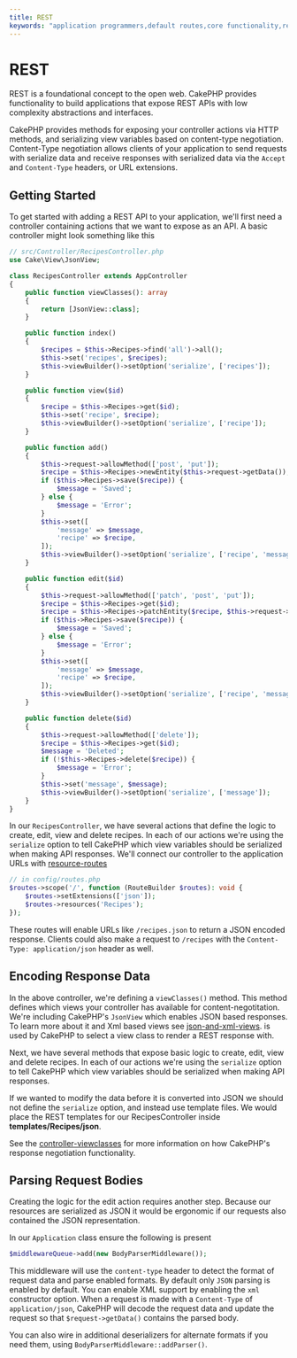 ```yaml
---
title: REST
keywords: "application programmers,default routes,core functionality,result format,mashups,recipe database,request method,access,config,soap,recipes,logic,audience,cakephp,running,api"
---
```


# REST

REST is a foundational concept to the open web. CakePHP provides functionality
to build applications that expose REST APIs with low complexity abstractions and
interfaces.

CakePHP provides methods for exposing your controller actions via HTTP methods,
and serializing view variables based on content-type negotiation. Content-Type
negotiation allows clients of your application to send requests with serialize
data and receive responses with serialized data via the `Accept` and
`Content-Type` headers, or URL extensions.

## Getting Started

To get started with adding a REST API to your application, we'll first need
a controller containing actions that we want to expose as an API. A basic
controller might look something like this

```php
// src/Controller/RecipesController.php
use Cake\View\JsonView;

class RecipesController extends AppController
{
    public function viewClasses(): array
    {
        return [JsonView::class];
    }

    public function index()
    {
        $recipes = $this->Recipes->find('all')->all();
        $this->set('recipes', $recipes);
        $this->viewBuilder()->setOption('serialize', ['recipes']);
    }

    public function view($id)
    {
        $recipe = $this->Recipes->get($id);
        $this->set('recipe', $recipe);
        $this->viewBuilder()->setOption('serialize', ['recipe']);
    }

    public function add()
    {
        $this->request->allowMethod(['post', 'put']);
        $recipe = $this->Recipes->newEntity($this->request->getData());
        if ($this->Recipes->save($recipe)) {
            $message = 'Saved';
        } else {
            $message = 'Error';
        }
        $this->set([
            'message' => $message,
            'recipe' => $recipe,
        ]);
        $this->viewBuilder()->setOption('serialize', ['recipe', 'message']);
    }

    public function edit($id)
    {
        $this->request->allowMethod(['patch', 'post', 'put']);
        $recipe = $this->Recipes->get($id);
        $recipe = $this->Recipes->patchEntity($recipe, $this->request->getData());
        if ($this->Recipes->save($recipe)) {
            $message = 'Saved';
        } else {
            $message = 'Error';
        }
        $this->set([
            'message' => $message,
            'recipe' => $recipe,
        ]);
        $this->viewBuilder()->setOption('serialize', ['recipe', 'message']);
    }

    public function delete($id)
    {
        $this->request->allowMethod(['delete']);
        $recipe = $this->Recipes->get($id);
        $message = 'Deleted';
        if (!$this->Recipes->delete($recipe)) {
            $message = 'Error';
        }
        $this->set('message', $message);
        $this->viewBuilder()->setOption('serialize', ['message']);
    }
}

```

In our `RecipesController`, we have several actions that define the logic
to create, edit, view and delete recipes. In each of our actions we're using
the `serialize` option to tell CakePHP which view variables should be
serialized when making API responses. We'll connect our controller to the
application URLs with [resource-routes](routing.md#resource-routes)

```php
// in config/routes.php
$routes->scope('/', function (RouteBuilder $routes): void {
    $routes->setExtensions(['json']);
    $routes->resources('Recipes');
});

```

These routes will enable URLs like `/recipes.json` to return a JSON encoded
response. Clients could also make a request to `/recipes` with the
`Content-Type: application/json` header as well.

## Encoding Response Data

In the above controller, we're defining a `viewClasses()` method. This method
defines which views your controller has available for content-negotitation.
We're including CakePHP's `JsonView` which enables JSON based responses. To
learn more about it and Xml based views see [json-and-xml-views](../views/json-and-xml-views.md). is
used by CakePHP to select a view class to render a REST response with.

Next, we have several methods that expose basic logic to create, edit, view and
delete recipes. In each of our actions we're using the `serialize` option to
tell CakePHP which view variables should be serialized when making API
responses.

If we wanted to modify the data before it is converted into JSON we should not
define the `serialize` option, and instead use template files. We would place
the REST templates for our RecipesController inside **templates/Recipes/json**.

See the [controller-viewclasses](../controllers.md#controller-viewclasses) for more information on how CakePHP's
response negotiation functionality.

## Parsing Request Bodies

Creating the logic for the edit action requires another step. Because our
resources are serialized as JSON it would be ergonomic if our requests also
contained the JSON representation.

In our `Application` class ensure the following is present

```php
$middlewareQueue->add(new BodyParserMiddleware());

```

This middleware will use the `content-type` header to detect the format of
request data and parse enabled formats. By default only `JSON` parsing is
enabled by default. You can enable XML support by enabling the `xml`
constructor option. When a request is made with a `Content-Type` of
`application/json`, CakePHP will decode the request data and update the
request so that `$request->getData()` contains the parsed body.

You can also wire in additional deserializers for alternate formats if you
need them, using `BodyParserMiddleware::addParser()`.

